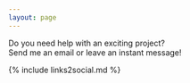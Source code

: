 ```yaml
---
layout: page
---
```


<section class="homepage">
  <div class="article__content">
    <p>
      Do you need help with an exciting project? <br/>
      Send me an email or leave an instant message!
    </p>
    {% include links2social.md %}
  </div>
</section>

